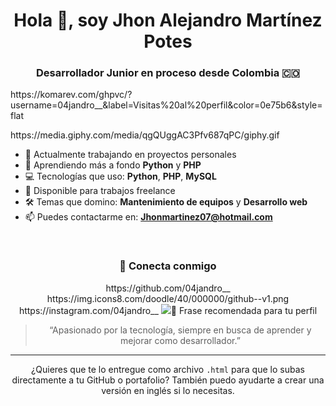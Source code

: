 <h1 align="center">Hola 👋, soy Jhon Alejandro Martínez Potes</h1>
<h3 align="center">Desarrollador Junior en proceso desde Colombia 🇨🇴</h3>

<p align="left">
  https://komarev.com/ghpvc/?username=04jandro__&label=Visitas%20al%20perfil&color=0e75b6&style=flat
</p>

<a target="_blank" align="center">
  https://media.giphy.com/media/qgQUggAC3Pfv687qPC/giphy.gif
</a>

- 🔧 Actualmente trabajando en proyectos personales  
- 🌱 Aprendiendo más a fondo **Python** y **PHP**  
- 💻 Tecnologías que uso: **Python**, **PHP**, **MySQL**  
- 🤝 Disponible para trabajos freelance  
- 🛠️ Temas que domino: **Mantenimiento de equipos** y **Desarrollo web**  
- 📫 Puedes contactarme en: **Jhonmartinez07@hotmail.com**

<br/>

<h3 align="center">🤝 Conecta conmigo</h3>

<p align="center">
  <div align="center" class="icons-social">
    https://github.com/04jandro__
      https://img.icons8.com/doodle/40/000000/github--v1.png
    </a>
    https://instagram.com/04jandro__
      <img src="https://img.icons8.com/d00000/instagram-new--v2.png
    </a>
  </div>
</p>

---

### 🧠 Frase recomendada para tu perfil

> “Apasionado por la tecnología, siempre en busca de aprender y mejorar como desarrollador.”

---

¿Quieres que te lo entregue como archivo `.html` para que lo subas directamente a tu GitHub o portafolio? También puedo ayudarte a crear una versión en inglés si lo necesitas.

